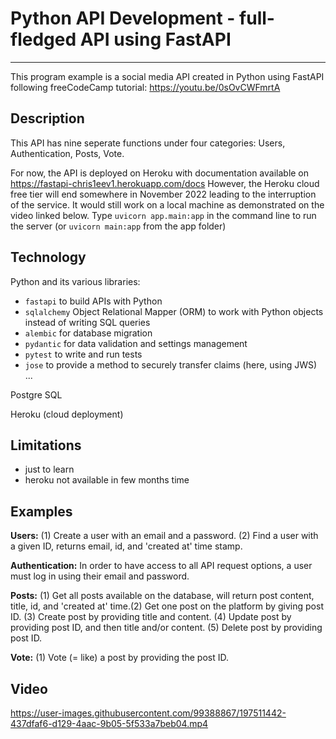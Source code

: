 # Python API Development - full-fledged API using FastAPI
-----------
This program example is a social media API created in Python using FastAPI following freeCodeCamp tutorial: https://youtu.be/0sOvCWFmrtA


## Description
This API has nine seperate functions under four categories: Users, Authentication, Posts, Vote.

For now, the API is deployed on Heroku with documentation available on https://fastapi-chris1eev1.herokuapp.com/docs 
However, the Heroku cloud free tier will end somewhere in November 2022 leading to the interruption of the service. 
It would still work on a local machine as demonstrated on the video linked below. 
Type `uvicorn app.main:app` in the command line to run the server (or `uvicorn main:app` from the app folder)


## Technology
Python and its various libraries:
- `fastapi` to build APIs with Python
- `sqlalchemy` Object Relational Mapper (ORM) to work with Python objects instead of writing SQL queries
- `alembic` for database migration
- `pydantic` for data validation and settings management
- `pytest` to write and run tests
- `jose` to provide a method to securely transfer claims (here, using JWS)
...

Postgre SQL

Heroku (cloud deployment)


## Limitations
- just to learn
- heroku not available in few months time


## Examples
**Users:** (1) Create a user with an email and a password. (2) Find a user with a given ID, returns email, id, and 'created at' time stamp.

**Authentication:** In order to have access to all API request options, a user must log in using their email and password. 

**Posts:** (1) Get all posts available on the database, will return post content, title, id, and 'created at' time.(2) Get one post on the platform by giving post ID. 
(3) Create post by providing title and content. (4) Update post by providing post ID, and then title and/or content. (5) Delete post by providing post ID.

**Vote:** (1) Vote (= like) a post by providing the post ID.


## Video


https://user-images.githubusercontent.com/99388867/197511442-437dfaf6-d129-4aac-9b05-5f533a7beb04.mp4